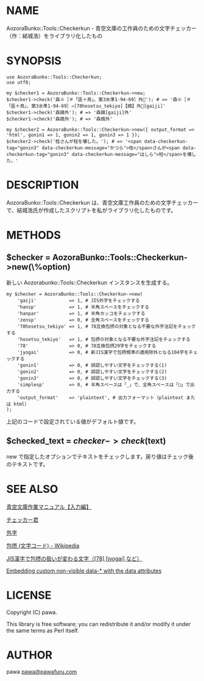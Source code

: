 # NAME

AozoraBunko::Tools::Checkerkun - 青空文庫の工作員のための文字チェッカー（作：結城浩）をライブラリ化したもの

# SYNOPSIS

    use AozoraBunko::Tools::Checkerkun;
    use utf8;

    my $checker1 = AozoraBunko::Tools::Checkerkun->new;
    $checker1->check('森※［＃「區＋鳥」、第3水準1-94-69］外💓'); # => '森※［＃「區＋鳥」、第3水準1-94-69］→[78hosetsu_tekiyo]【鴎】外💓[gaiji]'
    $checker1->check('森鷗外'); # => '森鷗[gaiji]外'
    $checker1->check('森鴎外'); # => '森鴎外'

    my $checker2 = AozoraBunko::Tools::Checkerkun->new({ output_format => 'html', gonin1 => 1, gonin2 => 1, gonin3 => 1 });
    $checker2->check('桂さんが柱を壊した。'); # => '<span data-checkerkun-tag="gonin3" data-checkerkun-message="かつら">桂</span>さんが<span data-checkerkun-tag="gonin3" data-checkerkun-message="はしら">柱</span>を壊した。'

# DESCRIPTION

AozoraBunko::Tools::Checkerkun は、青空文庫工作員のための文字チェッカーで、結城浩氏が作成したスクリプトを私がライブラリ化したものです。

# METHODS

## $checker = AozoraBunko::Tools::Checkerkun->new(\\%option)

新しい Aozorabunko::Tools::Checkerkun インスタンスを生成する。

    my $checker = AozoraBunko::Tools::Checkerkun->new(
        'gaiji'            => 1, # JIS外字をチェックする
        'hansp'            => 1, # 半角スペースをチェックする
        'hanpar'           => 1, # 半角カッコをチェックする
        'zensp'            => 0, # 全角スペースをチェックする
        '78hosetsu_tekiyo' => 1, # 78互換包摂の対象となる不要な外字注記をチェックする
        'hosetsu_tekiyo'   => 1, # 包摂の対象となる不要な外字注記をチェックする
        '78'               => 0, # 78互換包摂29字をチェックする
        'jyogai'           => 0, # 新JIS漢字で包摂規準の適用除外となる104字をチェックする
        'gonin1'           => 0, # 誤認しやすい文字をチェックする(1)
        'gonin2'           => 0, # 誤認しやすい文字をチェックする(2)
        'gonin3'           => 0, # 誤認しやすい文字をチェックする(3)
        'simplesp'         => 0, # 半角スペースは「_」で、全角スペースは「□」で出力する
        'output_format'    => 'plaintext', # 出力フォーマット（plaintext または html）
    );

上記のコードで設定されている値がデフォルト値です。

## $checked\_text = $checker->check($text)

new で指定したオプションでテキストをチェックします。戻り値はチェック後のテキストです。

# SEE ALSO

[青空文庫作業マニュアル【入力編】](http://www.aozora.gr.jp/aozora-manual/index-input.html)

[チェッカー君](http://www.aozora.jp/tools/checker.cgi)

[外字](http://www.aozora.gr.jp/annotation/external_character.html)

[包摂 (文字コード) - Wikipedia](https://ja.wikipedia.org/wiki/%E5%8C%85%E6%91%82_\(%E6%96%87%E5%AD%97%E3%82%B3%E3%83%BC%E3%83%89\))

[JIS漢字で包摂の扱いが変わる文字（\[78\] \[jyogai\] など）](http://www.aozora.gr.jp/newJIS-Kanji/gokan_henkou_list.html)

[Embedding custom non-visible data-\* with the data attributes](http://www.w3.org/TR/html5/dom.html#embedding-custom-non-visible-data-with-the-data-*-attributes)

# LICENSE

Copyright (C) pawa.

This library is free software; you can redistribute it and/or modify
it under the same terms as Perl itself.

# AUTHOR

pawa <pawa@pawafuru.com>
